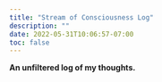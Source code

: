 ```yaml
---
title: "Stream of Consciousness Log"
description: ""
date: 2022-05-31T10:06:57-07:00
toc: false
---
```

<strong>An unfiltered log of my thoughts.</strong>
